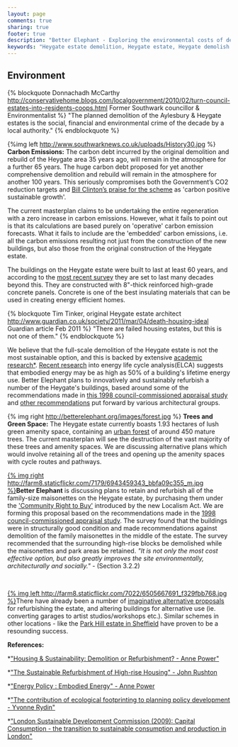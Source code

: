 ```yaml
---
layout: page
comments: true
sharing: true
footer: true
description: "Better Elephant - Exploring the environmental costs of demolishing the Heygate estate and alternatives to demolition"
keywords: "Heygate estate demolition, Heygate estate, Heygate demolish refurbish, better elephant"
---
```


Environment
-----------

{% blockquote Donnachadh McCarthy http://conservativehome.blogs.com/localgovernment/2010/02/turn-council-estates-into-residents-coops.html Former Southwark councillor & Environmentalist %}
"The planned demolition of the Aylesbury & Heygate estates is the social, financial and environmental crime of the decade by a local authority."
{% endblockquote %}  


{%img left http://www.southwarknews.co.uk/uploads/History30.jpg %} __Carbon Emissions:__ The carbon debt incurred by the original demolition and rebuild of the Heygate area 35 years ago, will remain in the atmosphere for a further 65 years. The huge carbon debt proposed for yet another comprehensive demolition and rebuild will remain in the atmosphere for another 100 years. This seriously compromises both the Government’s CO2 reduction targets and [Bill Clinton’s praise for the scheme](http://news.bbc.co.uk/1/hi/england/london/8056859.stm) as 'carbon positive sustainable growth'.

The current masterplan claims to be undertaking the entire regeneration with a zero increase in carbon emissions. However, what it fails to point out is that its calculations are based purely on 'operative' carbon emission forecasts. What it fails to include are the 'embedded' carbon emissions, i.e. all the carbon emissions resulting not just from the construction of the new buildings, but also those from the original construction of the Heygate estate.

The buildings on the Heygate estate were built to last at least 60 years, and according to the [most recent survey](http://heygate.heroku.com/monthly-roundup/1998-allot-and-max-survey) they are set to last many decades beyond this. They are constructed with 8"-thick reinforced high-grade concrete panels. Concrete is one of the best insulating materials that can be used in creating energy efficient homes.

{% blockquote Tim Tinker, original Heygate estate architect http://www.guardian.co.uk/society/2011/mar/04/death-housing-ideal Guardian article Feb 2011 %} "There are failed housing estates, but this is not one of them."
{% endblockquote %}

We believe that the full-scale demolition of the Heygate estate is not the most sustainable option, and this is backed by extensive [academic research*](#research). [Recent research](https://docs.google.com/file/d/1Sxege6UHcV9SotFqDdMLlVnjN01gV42lSQm7UrVGOwfLdZtywJE013_YscbT/edit?pli=1) into energy life cycle analysis(ELCA) suggests that embodied energy may be as high as 50% of a building's lifetime energy use. Better Elephant plans to innovatively and sustainably refurbish a number of the Heygate's buildings, based around some of the recommendations made in [this 1998 council-commissioned appraisal study](http://heygate.heroku.com/monthly-roundup/1998-allot-and-max-survey) and [other recommendations](http://halag.files.wordpress.com/2012/04/report_stage2_group1.pdf) put forward by various architectural groups.  

{% img right http://betterelephant.org/images/forest.jpg %} __Trees and Green Space:__ The Heygate estate currently boasts 1.93 hectares of lush green amenity space, containing an [urban forest](http://elephantandcastleurbanforest.com) of around 450 mature trees. The current masterplan will see the destruction of the vast majority of these trees and amenity spaces. We are discussing alternative plans which would involve retaining all of the trees and opening up the amenity spaces with cycle routes and pathways.  


[{% img right http://farm8.staticflickr.com/7179/6943459343_bbfa09c355_m.jpg %}](http://farm8.staticflickr.com/7179/6943459343_bbfa09c355_b.jpg)__Better Elephant__ is discussing plans to retain and refurbish all of the family-size maisonettes on the Heygate estate, by purchasing them under the ['Community Right to Buy'](http://www.communities.gov.uk/localgovernment/decentralisation/localismbill/communityrights/) introduced by the new Localism Act. We are forming this proposal based on the recommendations made in the [1998 council-commissioned appraisal study](http://heygate.heroku.com/monthly-roundup/1998-allot-and-max-survey). The survey found that the buildings were in structurally good condition and made recommendations against demolition of the family maisonettes in the middle of the estate. The survey recommended that the surrounding high-rise blocks be demolished while the maisonettes and park areas be retained. _"It is not only the most cost effective option, but also greatly improves the site environmentally, architecturally and socially."_ - (Section 3.2.2)

<br>

[{% img left http://farm8.staticflickr.com/7022/6505667691_f329fbb768.jpg %}](http://farm8.staticflickr.com/7022/6505667691_f329fbb768_b.jpg)There have already been a number of [imaginative alternative proposals](http://www.nissankejones.com/heygateestate.html) for refurbishing the estate, and altering buildings for alternative use (ie. converting garages to artist studios/workshops etc.). Similar schemes in other locations - like the [Park Hill estate in Sheffield](http://www.guardian.co.uk/uk/2011/sep/25/park-hill-sheffield-landmark-revamp) have proven to be a resounding success.

__References:__  

<a id="research"/>*["Housing & Sustainability: Demolition or Refurbishment? - Anne Power"](https://docs.google.com/open?id=1urkjl98fpgW_1aEiUmC9uGye7m_0FM7jDeY4Xdjyhj6NVJ7l_OJR48BQzqwu)

*["The Sustainable Refurbishment of High-rise Housing" - John Rushton](https://docs.google.com/open?id=1KYgTDa1vzzrU2mp6b912f6RdHxw6NU71OOW6kOlDkY7-iy31TXYhOCUIHq00)

*["Energy Policy : Embodied Energy" - Anne Power](https://docs.google.com/open?id=19tbh8bYUW2HsUYC5nl6pW2LABaH9wrTSjoLjug-bj7goHqNSArFkgfpjWmX1)
 
*["The contribution of ecological footprinting to planning policy development - Yvonne Rydin"](https://docs.google.com/open?id=1KRtGlXusLPz2OieZ3UfzwvkCTq_ng4jiqcvKkQsJr5EdAnvd5DF4oFq631WI)

*["London Sustainable Development Commission (2009): Capital Consumption - the transition to sustainable consumption and production in London"](https://docs.google.com/open?id=1Sxege6UHcV9SotFqDdMLlVnjN01gV42lSQm7UrVGOwfLdZtywJE013_YscbT)


